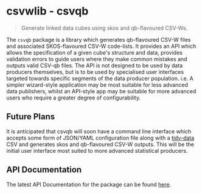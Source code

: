 # csvwlib - csvqb

> Generate linked data cubes using skos and qb-flavoured CSV-Ws.

The `csvqb` package is a library which generates qb-flavoured CSV-W files and associated SKOS-flavoured CSV-W code-lists. It provides an API which allows the specification of a given cube's structure and data, provides validation errors to guide users where they make common mistakes and outputs valid CSV-qb files. The API is not designed to be used by data producers themselves, but is to be used by specialised user interfaces targeted towards specific segments of the data producer population. i.e. A simpler wizard-style application may be most suitable for less advanced data publishers, whilst an API-style app may be suitable for more advanced users who require a greater degree of configurability.

## Future Plans

It is anticipated that csvqb will soon have a command line interface which accepts some form of JSON/YAML configuration file along with a [tidy-data](https://doi.org/10.18637/jss.v059.i10) CSV and generates skos and qb-flavoured CSV-W outputs. This will be the initial user interface most suited to more advanced statistical producers.

## API Documentation

The latest API Documentation for the package can be found [here](https://ci.floop.org.uk/job/GSS_data/job/csvwlib/job/main/lastSuccessfulBuild/artifact/csvqb/docs/_build/html/index.html).
